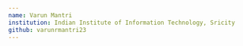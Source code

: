 ```yaml
---
name: Varun Mantri
institution: Indian Institute of Information Technology, Sricity
github: varunrmantri23
---
```


